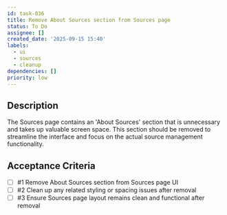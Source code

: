 ```yaml
---
id: task-036
title: Remove About Sources section from Sources page
status: To Do
assignee: []
created_date: '2025-09-15 15:40'
labels:
  - ui
  - sources
  - cleanup
dependencies: []
priority: low
---
```


## Description

The Sources page contains an 'About Sources' section that is unnecessary and takes up valuable screen space. This section should be removed to streamline the interface and focus on the actual source management functionality.

## Acceptance Criteria
<!-- AC:BEGIN -->
- [ ] #1 Remove About Sources section from Sources page UI
- [ ] #2 Clean up any related styling or spacing issues after removal
- [ ] #3 Ensure Sources page layout remains clean and functional after removal
<!-- AC:END -->
